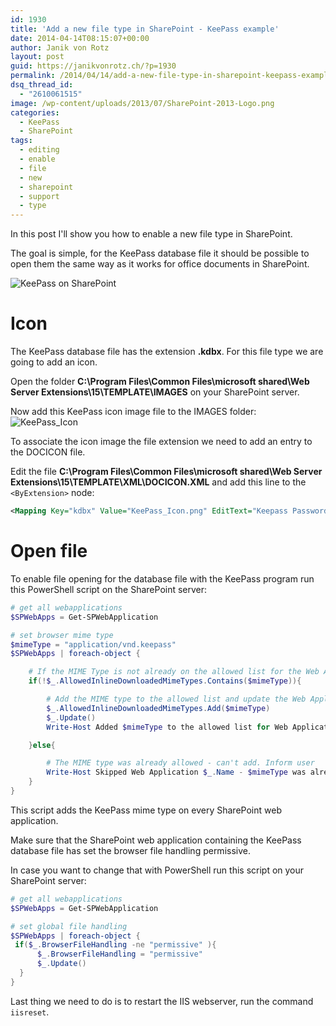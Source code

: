 ```yaml
---
id: 1930
title: 'Add a new file type in SharePoint - KeePass example'
date: 2014-04-14T08:15:07+00:00
author: Janik von Rotz
layout: post
guid: https://janikvonrotz.ch/?p=1930
permalink: /2014/04/14/add-a-new-file-type-in-sharepoint-keepass-example/
dsq_thread_id:
  - "2610061515"
image: /wp-content/uploads/2013/07/SharePoint-2013-Logo.png
categories:
  - KeePass
  - SharePoint
tags:
  - editing
  - enable
  - file
  - new
  - sharepoint
  - support
  - type
---
```

In this post I'll show you how to enable a new file type in SharePoint.

The goal is simple, for the KeePass database file it should be possible to open them the same way as it works for office documents in SharePoint.

![KeePass on SharePoint](/wp-content/uploads/2014/04/KeePass-on-SharePoint.jpg)
<!--more-->
# Icon

The KeePass database file has the extension **.kdbx**. For this file type we are going to add an icon.

Open the folder **C:\Program Files\Common Files\microsoft shared\Web Server Extensions\15\TEMPLATE\IMAGES** on your SharePoint server.

Now add this KeePass icon image file to the IMAGES folder: ![KeePass_Icon](/wp-content/uploads/2014/04/KeePass_Icon.png)

To associate the icon image the file extension we need to add an entry to the DOCICON file.

Edit the file **C:\Program Files\Common Files\microsoft shared\Web Server Extensions\15\TEMPLATE\XML\DOCICON.XML** and add this line to the `<ByExtension>` node:

```xml
<Mapping Key="kdbx" Value="KeePass_Icon.png" EditText="Keepass Password Manager"/>
```

# Open file

To enable file opening for the database file with the KeePass program run this PowerShell script on the SharePoint server:

```powershell
# get all webapplications
$SPWebApps = Get-SPWebApplication

# set browser mime type
$mimeType = "application/vnd.keepass"
$SPWebApps | foreach-object { 

    # If the MIME Type is not already on the allowed list for the Web Application 
    if(!$_.AllowedInlineDownloadedMimeTypes.Contains($mimeType)){ 

        # Add the MIME type to the allowed list and update the Web Application 
        $_.AllowedInlineDownloadedMimeTypes.Add($mimeType) 
        $_.Update() 
        Write-Host Added $mimeType to the allowed list for Web Application $_.Name 

    }else{ 

        # The MIME type was already allowed - can't add. Inform user 
        Write-Host Skipped Web Application $_.Name - $mimeType was already allowed 
    } 
}
```

This script adds the KeePass mime type on every SharePoint web application.

Make sure that the SharePoint web application containing the KeePass database file has set the browser file handling permissive.

In case you want to change that with PowerShell run this script on your SharePoint server:

```powershell
# get all webapplications
$SPWebApps = Get-SPWebApplication

# set global file handling
$SPWebApps | foreach-object {
 if($_.BrowserFileHandling -ne "permissive" ){
      $_.BrowserFileHandling = "permissive" 
      $_.Update()
  }
}
```

Last thing we need to do is to restart the IIS webserver, run the command `iisreset`.
